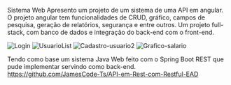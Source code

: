 Sistema Web
Apresento um projeto de um sistema de uma API em angular. 
O projeto angular tem funcionalidades de CRUD, gráfico, campos de pesquisa, geração de relatórios, segurança e entre outros. 
Um projeto full-stack, com banco de dados e integração do back-end com o front-end. 

![Login](https://github.com/JamesCode-Ts/Angular-REST-EAD/assets/63932833/1f1148f9-fb2a-4e37-8ec4-611126897eca)
![UsuarioList](https://github.com/JamesCode-Ts/Angular-REST-EAD/assets/63932833/ed3392d6-4079-4d24-abc0-0a1bd2126f1a)
![Cadastro-usuario2](https://github.com/JamesCode-Ts/Angular-REST-EAD/assets/63932833/0fcf338f-973c-4b2b-80f6-ab302bbe9d22)
![Grafico-salario](https://github.com/JamesCode-Ts/Angular-REST-EAD/assets/63932833/14392551-fe14-47bc-9b89-7600200351bf)



Tendo como base um sistema Java Web feito com o Spring Boot REST que pude implementar servindo como back-end. 
https://github.com/JamesCode-Ts/API-em-Rest-com-Restful-EAD
